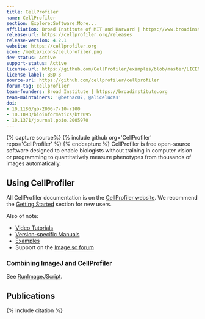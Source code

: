 ```yaml
---
title: CellProfiler
name: CellProfiler
section: Explore:Software:More...
affiliation: Broad Institute of MIT and Harvard | https://www.broadinstitute.org/
release-url: https://cellprofiler.org/releases
release-version: 4.2.1
website: https://cellprofiler.org
icon: /media/icons/cellprofiler.png
dev-status: Active
support-status: Active
license-url: https://github.com/CellProfiler/examples/blob/master/LICENSE
license-label: BSD-3
source-url: https://github.com/cellprofiler/cellprofiler
forum-tag: cellprofiler
team-founders: Broad Institute | https://broadinstitute.org
team-maintainers: '@bethac07, @alicelucas'
doi:
- 10.1186/gb-2006-7-10-r100
- 10.1093/bioinformatics/btr095
- 10.1371/journal.pbio.2005970
---
```


{% capture source%}
{% include github org='CellProfiler' repo='CellProfiler' %}
{% endcapture %}
CellProfiler is free open-source software designed to enable biologists without training in computer vision or programming to quantitatively measure phenotypes from thousands of images automatically.

## Using CellProfiler

All CellProfiler documentation is on the [CellProfiler website](https://cellprofiler.org). We recommend the [Getting Started](https://cellprofiler.org/getting-started) section for new users.

Also of note:
* [Video Tutorials](https://cellprofiler.org/tutorials)
* [Version-specific Manuals](https://cellprofiler.org/manuals)
* [Examples](https://cellprofiler.org/examples)
* Support on the [Image.sc forum](https://forum.image.sc/tag/cellprofiler)

### Combining ImageJ and CellProfiler

See [RunImageJScript](/plugins/runimagejscript).

## Publications

{% include citation %}
